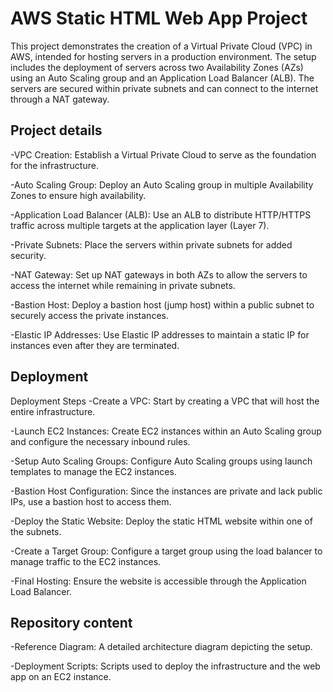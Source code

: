 

# AWS Static HTML Web App Project

This project demonstrates the creation of a Virtual Private Cloud (VPC) in AWS, intended for hosting servers in a production environment. The setup includes the deployment of servers across two Availability Zones (AZs) using an Auto Scaling group and an Application Load Balancer (ALB). The servers are secured within private subnets and can connect to the internet through a NAT gateway.

## Project details

-VPC Creation: Establish a Virtual Private Cloud to serve as the foundation for the infrastructure.

-Auto Scaling Group: Deploy an Auto Scaling group in multiple Availability Zones to ensure high availability.

-Application Load Balancer (ALB): Use an ALB to distribute HTTP/HTTPS traffic across multiple targets at the application layer (Layer 7).

-Private Subnets: Place the servers within private subnets for added security.

-NAT Gateway: Set up NAT gateways in both AZs to allow the servers to access the internet while remaining in private subnets.

-Bastion Host: Deploy a bastion host (jump host) within a public subnet to securely access the private instances.

-Elastic IP Addresses: Use Elastic IP addresses to maintain a static IP for instances even after they are terminated.


## Deployment

Deployment Steps
-Create a VPC: Start by creating a VPC that will host the entire infrastructure.

-Launch EC2 Instances: Create EC2 instances within an Auto Scaling group and configure the necessary inbound rules.

-Setup Auto Scaling Groups: Configure Auto Scaling groups using launch templates to manage the EC2 instances.

-Bastion Host Configuration: Since the instances are private and lack public IPs, use a bastion host to access them.

-Deploy the Static Website: Deploy the static HTML website within one of the subnets.

-Create a Target Group: Configure a target group using the load balancer to manage traffic to the EC2 instances.

-Final Hosting: Ensure the website is accessible through the Application Load Balancer.


## Repository content
-Reference Diagram: A detailed architecture diagram depicting the setup.

-Deployment Scripts: Scripts used to deploy the infrastructure and the web app on an EC2 instance.
